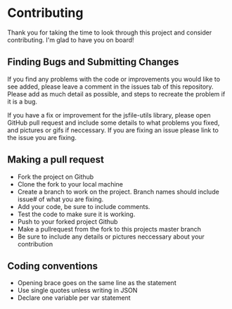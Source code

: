 # Contributing

Thank you for taking the time to look through this project and consider contributing. I'm glad to have you on board!

## Finding Bugs and Submitting Changes

If you find any problems with the code or improvements you would like to see added, please leave a comment in the issues tab of this repository. Please add as much detail as possible, and steps to recreate the problem if it is a bug.

If you have a fix or improvement for the jsfile-utils library, please open GitHub pull request and include some details to what problems you fixed, and pictures or gifs if neccessary. If you are fixing an issue please link to the issue you are fixing.

## Making a pull request
* Fork the project on Github
* Clone the fork to your local machine
* Create a branch to work on the project. Branch names should include issue# of what you are fixing.
* Add your code, be sure to include comments.
* Test the code to make sure it is working.
* Push to your forked project Github
* Make a pullrequest from the fork to this projects master branch
* Be sure to include any details or pictures neccessary about your contribution

## Coding conventions
* Opening brace goes on the same line as the statement
* Use single quotes unless writing in JSON
* Declare one variable per var statement
